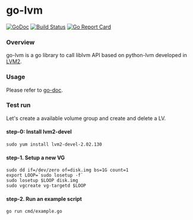 go-lvm
=======================================================================

[![GoDoc](https://godoc.org/github.com/nak3/go-lvm?status.svg)](https://godoc.org/github.com/nak3/go-lvm)
[![Build Status](https://travis-ci.org/nak3/go-lvm.svg?branch=master)](https://travis-ci.org/nak3/go-lvm)
[![Go Report Card](https://goreportcard.com/badge/github.com/nak3/go-lvm)](https://goreportcard.com/report/github.com/nak3/go-lvm)

### Overview

go-lvm is a go library to call liblvm API based on python-lvm developed in [LVM2](https://sourceware.org/lvm2/).

### Usage

Please refer to [go-doc](https://godoc.org/github.com/silentred/go-lvm).

### Test run

Let's create a available volume group and create and delete a LV.

#### step-0: Install lvm2-devel
```
sudo yum install lvm2-devel-2.02.130
```

#### step-1. Setup a new VG
~~~
sudo dd if=/dev/zero of=disk.img bs=1G count=1
export LOOP=`sudo losetup -f`
sudo losetup $LOOP disk.img
sudo vgcreate vg-targetd $LOOP
~~~

#### step-2. Run an example script
~~~
go run cmd/example.go
~~~
